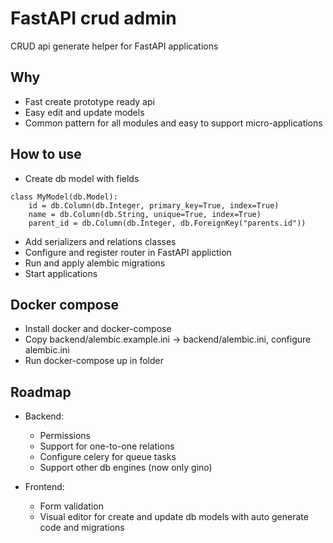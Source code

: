 # FastAPI crud admin
CRUD api generate helper for FastAPI applications

## Why
- Fast create prototype ready api
- Easy edit and update models
- Common pattern for all modules and easy to support micro-applications

## How to use
- Create db model with fields
```
class MyModel(db.Model):
    id = db.Column(db.Integer, primary_key=True, index=True)
    name = db.Column(db.String, unique=True, index=True)
    parent_id = db.Column(db.Integer, db.ForeignKey("parents.id"))
```
- Add serializers and relations classes
- Configure and register router in FastAPI appliction
- Run and apply alembic migrations
- Start applications


## Docker compose
- Install docker and docker-compose
- Copy backend/alembic.example.ini -> backend/alembic.ini, configure alembic.ini
- Run docker-compose up in folder

## Roadmap
- Backend:
    - Permissions
    - Support for one-to-one relations
    - Configure celery for queue tasks
    - Support other db engines (now only gino)

- Frontend:
    - Form validation
    - Visual editor for create and update db models with
      auto generate code and migrations


